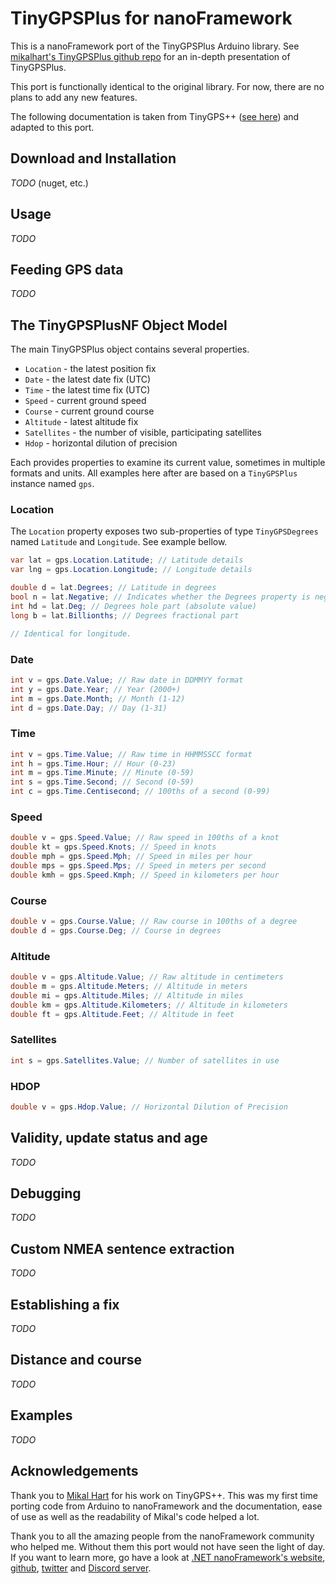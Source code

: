 # TinyGPSPlus for nanoFramework
This is a nanoFramework port of the TinyGPSPlus Arduino library. See [mikalhart's TinyGPSPlus github repo](https://github.com/mikalhart/TinyGPSPlus) for an in-depth presentation of TinyGPSPlus.

This port is functionally identical to the original library. For now, there are no plans to add any new features.

The following documentation is taken from TinyGPS++ ([see here](http://arduiniana.org/libraries/tinygpsplus/)) and adapted to this port.

## Download and Installation

_TODO_ (nuget, etc.)

## Usage

_TODO_

## Feeding GPS data

_TODO_

## The TinyGPSPlusNF Object Model

The main TinyGPSPlus object contains several properties.

* `Location` - the latest position fix
* `Date` - the latest date fix (UTC)
* `Time` - the latest time fix (UTC)
* `Speed` - current ground speed
* `Course` - current ground course
* `Altitude` - latest altitude fix
* `Satellites` - the number of visible, participating satellites
* `Hdop` - horizontal dilution of precision

Each provides properties to examine its current value, sometimes in multiple formats and units. All examples here after are based on a `TinyGPSPlus` instance named `gps`.

### Location

The `Location` property exposes two sub-properties of type `TinyGPSDegrees` named `Latitude` and `Longitude`. See example bellow.

```csharp
var lat = gps.Location.Latitude; // Latitude details
var lng = gps.Location.Longitude; // Longitude details

double d = lat.Degrees; // Latitude in degrees
bool n = lat.Negative; // Indicates whether the Degrees property is negative
int hd = lat.Deg; // Degrees hole part (absolute value)
long b = lat.Billionths; // Degrees fractional part

// Identical for longitude.
```

### Date

```csharp
int v = gps.Date.Value; // Raw date in DDMMYY format
int y = gps.Date.Year; // Year (2000+)
int m = gps.Date.Month; // Month (1-12)
int d = gps.Date.Day; // Day (1-31)
```

### Time

```csharp
int v = gps.Time.Value; // Raw time in HHMMSSCC format
int h = gps.Time.Hour; // Hour (0-23)
int m = gps.Time.Minute; // Minute (0-59)
int s = gps.Time.Second; // Second (0-59)
int c = gps.Time.Centisecond; // 100ths of a second (0-99)
```

### Speed

```csharp
double v = gps.Speed.Value; // Raw speed in 100ths of a knot
double kt = gps.Speed.Knots; // Speed in knots
double mph = gps.Speed.Mph; // Speed in miles per hour
double mps = gps.Speed.Mps; // Speed in meters per second
double kmh = gps.Speed.Kmph; // Speed in kilometers per hour
```

### Course

```csharp
double v = gps.Course.Value; // Raw course in 100ths of a degree
double d = gps.Course.Deg; // Course in degrees
```

### Altitude

```csharp
double v = gps.Altitude.Value; // Raw altitude in centimeters
double m = gps.Altitude.Meters; // Altitude in meters
double mi = gps.Altitude.Miles; // Altitude in miles
double km = gps.Altitude.Kilometers; // Altitude in kilometers
double ft = gps.Altitude.Feet; // Altitude in feet
```

### Satellites

```csharp
int s = gps.Satellites.Value; // Number of satellites in use
```

### HDOP

```csharp
double v = gps.Hdop.Value; // Horizontal Dilution of Precision
```

## Validity, update status and age

_TODO_

## Debugging

_TODO_

## Custom NMEA sentence extraction

_TODO_

## Establishing a fix

_TODO_

## Distance and course

_TODO_

## Examples

_TODO_

## Acknowledgements

Thank you to [Mikal Hart](https://github.com/mikalhart) for his work on TinyGPS++. This was my first time porting code from Arduino to nanoFramework and the documentation, ease of use as well as the readability of Mikal's code helped a lot.

Thank you to all the amazing people from the nanoFramework community who helped me. Without them this port would not have seen the light of day. If you want to learn more, go have a look at [.NET nanoFramework's website](http://www.nanoframework.net/), [github](https://github.com/nanoframework), [twitter](https://twitter.com/nanoFramework) and [Discord server](https://discord.com/invite/gCyBu8T).